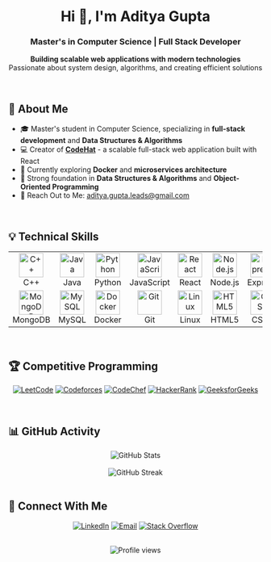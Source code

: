 <div align="center">
  <h1>Hi 👋, I'm Aditya Gupta</h1>
  <h3>Master's in Computer Science | Full Stack Developer</h3>
  <p>
    <strong>Building scalable web applications with modern technologies</strong><br>
    Passionate about system design, algorithms, and creating efficient solutions
  </p>
</div>

<br>

## 🚀 About Me

- 🎓 Master's student in Computer Science, specializing in **full-stack development** and **Data Structures & Algorithms**
- 💻 Creator of **[CodeHat](https://github.com/aditya-gupta-me/CodeHat)** - a scalable full-stack web application built with React
- 🌱 Currently exploring **Docker** and **microservices architecture**
- 🔧 Strong foundation in **Data Structures & Algorithms** and **Object-Oriented Programming**
- 📧 Reach Out to Me: [aditya.gupta.leads@gmail.com](mailto:aditya.gupta.leads@gmail.com)

<br>

## 💡 Technical Skills

<div align="center">
  <table>
    <tr>
      <td align="center" width="96">
        <img src="https://skillicons.dev/icons?i=cpp" width="48" height="48" alt="C++" />
        <br>C++
      </td>
      <td align="center" width="96">
        <img src="https://skillicons.dev/icons?i=java" width="48" height="48" alt="Java" />
        <br>Java
      </td>
      <td align="center" width="96">
        <img src="https://skillicons.dev/icons?i=python" width="48" height="48" alt="Python" />
        <br>Python
      </td>
      <td align="center" width="96">
        <img src="https://skillicons.dev/icons?i=js" width="48" height="48" alt="JavaScript" />
        <br>JavaScript
      </td>
      <td align="center" width="96">
        <img src="https://skillicons.dev/icons?i=react" width="48" height="48" alt="React" />
        <br>React
      </td>
      <td align="center" width="96">
        <img src="https://skillicons.dev/icons?i=nodejs" width="48" height="48" alt="Node.js" />
        <br>Node.js
      </td>
      <td align="center" width="96">
        <img src="https://skillicons.dev/icons?i=express" width="48" height="48" alt="Express" />
        <br>Express
      </td>
    </tr>
    <tr>
      <td align="center" width="96">
        <img src="https://skillicons.dev/icons?i=mongodb" width="48" height="48" alt="MongoDB" />
        <br>MongoDB
      </td>
      <td align="center" width="96">
        <img src="https://skillicons.dev/icons?i=mysql" width="48" height="48" alt="MySQL" />
        <br>MySQL
      </td>
      <td align="center" width="96">
        <img src="https://skillicons.dev/icons?i=docker" width="48" height="48" alt="Docker" />
        <br>Docker
      </td>
      <td align="center" width="96">
        <img src="https://skillicons.dev/icons?i=git" width="48" height="48" alt="Git" />
        <br>Git
      </td>
      <td align="center" width="96">
        <img src="https://skillicons.dev/icons?i=linux" width="48" height="48" alt="Linux" />
        <br>Linux
      </td>
      <td align="center" width="96">
        <img src="https://skillicons.dev/icons?i=html" width="48" height="48" alt="HTML5" />
        <br>HTML5
      </td>
      <td align="center" width="96">
        <img src="https://skillicons.dev/icons?i=css" width="48" height="48" alt="CSS3" />
        <br>CSS3
      </td>
    </tr>
  </table>
</div>

<br>

## 🏆 Competitive Programming

<div align="center">
  
  [![LeetCode](https://img.shields.io/badge/LeetCode-FFA116?style=for-the-badge&logo=LeetCode&logoColor=black)](https://leetcode.com/u/the_adee/)
  [![Codeforces](https://img.shields.io/badge/Codeforces-445f9d?style=for-the-badge&logo=Codeforces&logoColor=white)](https://codeforces.com/profile/the_adee)
  [![CodeChef](https://img.shields.io/badge/CodeChef-5B4638?style=for-the-badge&logo=CodeChef&logoColor=white)](https://www.codechef.com/users/the_adee)
  [![HackerRank](https://img.shields.io/badge/-HackerRank-2EC866?style=for-the-badge&logo=HackerRank&logoColor=white)](https://www.hackerrank.com/profile/the_adee)
  [![GeeksforGeeks](https://img.shields.io/badge/GeeksforGeeks-298D46?style=for-the-badge&logo=geeksforgeeks&logoColor=white)](https://www.geeksforgeeks.org/user/theadee/)

</div>

<br>

## 📊 GitHub Activity

<div align="center">
  <img src="https://github-readme-stats-eight-theta.vercel.app/api?username=aditya-gupta-me&show_icons=true&theme=react&include_all_commits=true&count_private=true&hide_border=true&bg_color=1F222E&title_color=36BCF7&icon_color=36BCF7" alt="GitHub Stats" />
  <br><br>
  <img src="https://github-readme-streak-stats.herokuapp.com/?user=aditya-gupta-me&theme=black-ice&hide_border=true&stroke=0000&background=1F222E&ring=36BCF7&fire=36BCF7&currStreakLabel=36BCF7" alt="GitHub Streak" />
</div>

<br>

## 🤝 Connect With Me

<div align="center">
  
  [![LinkedIn](https://img.shields.io/badge/LinkedIn-0077B5?style=for-the-badge&logo=linkedin&logoColor=white)](https://www.linkedin.com/in/aditya-gupta-irl)
  [![Email](https://img.shields.io/badge/Email-D14836?style=for-the-badge&logo=gmail&logoColor=white)](mailto:aditya.gupta.leads@gmail.com)
  [![Stack Overflow](https://img.shields.io/badge/Stack_Overflow-FE7A16?style=for-the-badge&logo=stack-overflow&logoColor=white)](https://stackoverflow.com/users/19718063/haptic?tab=profile)

</div>

<br>

<div align="center">
  <img src="https://komarev.com/ghpvc/?username=the-adee&label=Profile%20views&color=0e75b6&style=flat" alt="Profile views" />
</div>
